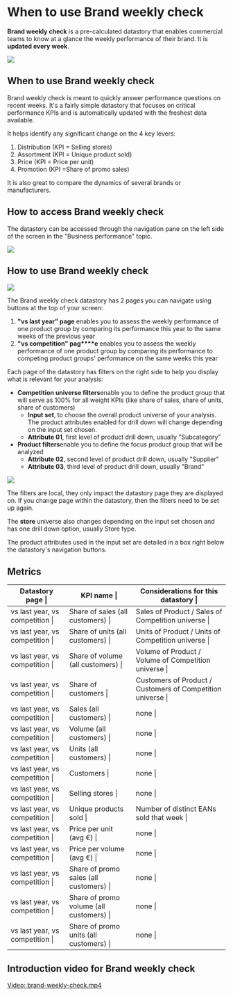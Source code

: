 # When to use Brand weekly check

**Brand weekly check** is a pre-calculated datastory that enables commercial teams to know at a glance the weekly performance of their brand. It is **updated every week**.

![](images/1732464247874.png)

## When to use Brand weekly check

Brand weekly check is meant to quickly answer performance questions on recent weeks. It's a fairly simple datastory that focuses on critical performance KPIs and is automatically updated with the freshest data available.

It helps identify any significant change on the 4 key levers:

1. Distribution (KPI = Selling stores)
2. Assortment (KPI = Unique product sold)
3. Price (KPI = Price per unit)
4. Promotion (KPI =Share of promo sales)

It is also great to compare the dynamics of several brands or manufacturers.

## How to access Brand weekly check

The datastory can be accessed through the navigation pane on the left side of the screen in the "Business performance" topic.

![](images/1732464345924.png)

## How to use Brand weekly check

![](images/1732464870920.png)

The Brand weekly check datastory has 2 pages you can navigate using buttons at the top of your screen:

1. **"vs last year" page** enables you to assess the weekly performance of one product group by comparing its performance this year to the same weeks of the previous year
2. **"vs competition" pag****e** enables you to assess the weekly performance of one product group by comparing its performance to competing product groups' performance on the same weeks this year

Each page of the datastory has filters on the right side to help you display what is relevant for your analysis:

* **Competition universe filters**enable you to define the product group that will serve as 100% for all weight KPIs (like share of sales, share of units, share of customers)
  + **Input set**, to choose the overall product universe of your analysis. The product attributes enabled for drill down will change depending on the input set chosen.
  + **Attribute 01**, first level of product drill down, usually "Subcategory"
* **Product filters**enable you to define the focus product group that will be analyzed
  + **Attribute 02**, second level of product drill down, usually "Supplier"
  + **Attribute 03**, third level of product drill down, usually "Brand"

![](images/1732465006332.png)

The filters are local, they only impact the datastory page they are displayed on. If you change page within the datastory, then the filters need to be set up again.

The **store** universe also changes depending on the input set chosen and has one drill down option, usually Store type.

The product attributes used in the input set are detailed in a box right below the datastory's navigation buttons.

## Metrics

| Datastory page \| | KPI name \| | Considerations for this datastory \| |
| --- | --- | --- |
| vs last year, vs competition \| | Share of sales (all customers) \| | Sales of Product / Sales of Competition universe \| |
| vs last year, vs competition \| | Share of units (all customers) \| | Units of Product / Units of Competition universe \| |
| vs last year, vs competition \| | Share of volume (all customers) \| | Volume of Product / Volume of Competition universe \| |
| vs last year, vs competition \| | Share of customers \| | Customers of Product / Customers of Competition universe \| |
| vs last year, vs competition \| | Sales (all customers) \| | none \| |
| vs last year, vs competition \| | Volume (all customers) \| | none \| |
| vs last year, vs competition \| | Units (all customers) \| | none \| |
| vs last year, vs competition \| | Customers \| | none \| |
| vs last year, vs competition \| | Selling stores \| | none \| |
| vs last year, vs competition \| | Unique products sold \| | Number of distinct EANs sold that week \| |
| vs last year, vs competition \| | Price per unit (avg €) \| | none \| |
| vs last year, vs competition \| | Price per volume (avg €) \| | none \| |
| vs last year, vs competition \| | Share of promo sales (all customers) \| | none \| |
| vs last year, vs competition \| | Share of promo volume (all customers) \| | none \| |
| vs last year, vs competition \| | Share of promo units (all customers) \| | none \| |

## Introduction video for Brand weekly check

[Video: brand-weekly-check.mp4](videos/brand-weekly-check.mp4)
